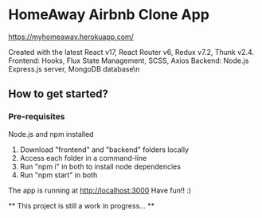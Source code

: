 # HomeAway Airbnb Clone App

https://myhomeaway.herokuapp.com/

Created with the latest React v17, React Router v6, Redux v7.2, Thunk v2.4.
Frontend: Hooks, Flux State Management, SCSS, Axios
Backend: Node.js Express.js server, MongoDB database\n

## How to get started?

### Pre-requisites 
 Node.js and npm installed

1. Download "frontend" and "backend" folders locally
2. Access each folder in a command-line
3. Run "npm i" in both to install node dependencies
4. Run "npm start" in both

The app is running at [http://localhost:3000](http://localhost:3000)
Have fun!! :)

** This project is still a work in progress... **
